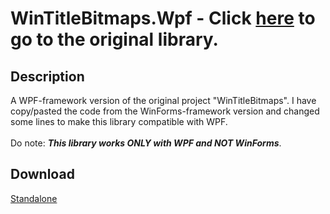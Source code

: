 # WinTitleBitmaps.Wpf -  Click [here](https://github.com/sh4d0w4RCH3R415/WinTitleBitmaps/) to go to the original library.
## Description
A WPF-framework version of the original project "WinTitleBitmaps". I have copy/pasted the code from the WinForms-framework version and changed some lines to make this library compatible with WPF.<br/><br/>
Do note: ***This library works ONLY with WPF and NOT WinForms***.

## Download
[Standalone](https://github.com/sh4d0w4RCH3R415/WinTitleBitmaps.Wpf/releases/latest/download/WinTitleBitmaps.Wpf.dll)
